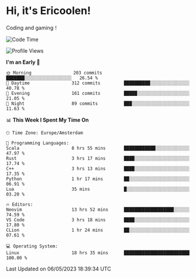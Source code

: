 # Hi, it's Ericoolen!
Coding and gaming！

<!--START_SECTION:waka-->
![Code Time](http://img.shields.io/badge/Code%20Time-788%20hrs%2050%20mins-blue)

![Profile Views](http://img.shields.io/badge/Profile%20Views-0-blue)

**I'm an Early 🐤** 

```text
🌞 Morning                203 commits         ███████░░░░░░░░░░░░░░░░░░   26.54 % 
🌆 Daytime                312 commits         ██████████░░░░░░░░░░░░░░░   40.78 % 
🌃 Evening                161 commits         █████░░░░░░░░░░░░░░░░░░░░   21.05 % 
🌙 Night                  89 commits          ███░░░░░░░░░░░░░░░░░░░░░░   11.63 % 
```


📊 **This Week I Spent My Time On** 

```text
🕑︎ Time Zone: Europe/Amsterdam

💬 Programming Languages: 
Scala                    8 hrs 55 mins       ████████████░░░░░░░░░░░░░   47.97 % 
Rust                     3 hrs 17 mins       ████░░░░░░░░░░░░░░░░░░░░░   17.74 % 
C++                      3 hrs 13 mins       ████░░░░░░░░░░░░░░░░░░░░░   17.35 % 
Python                   1 hr 17 mins        ██░░░░░░░░░░░░░░░░░░░░░░░   06.91 % 
Lua                      35 mins             █░░░░░░░░░░░░░░░░░░░░░░░░   03.20 % 

🔥 Editors: 
Neovim                   13 hrs 52 mins      ███████████████████░░░░░░   74.59 % 
VS Code                  3 hrs 18 mins       ████░░░░░░░░░░░░░░░░░░░░░   17.80 % 
CLion                    1 hr 24 mins        ██░░░░░░░░░░░░░░░░░░░░░░░   07.61 % 

💻 Operating System: 
Linux                    18 hrs 35 mins      █████████████████████████   100.00 % 
```


 Last Updated on 06/05/2023 18:39:34 UTC
<!--END_SECTION:waka-->

